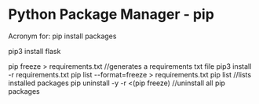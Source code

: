 # Python Package Manager - pip
Acronym for: pip install packages

pip3 install flask

pip freeze > requirements.txt		//generates a requirements txt file
pip3 install -r requirements.txt
pip list --format=freeze > requirements.txt
pip list 			//lists installed packages
pip uninstall -y -r <(pip freeze)		//uninstall all pip packages

